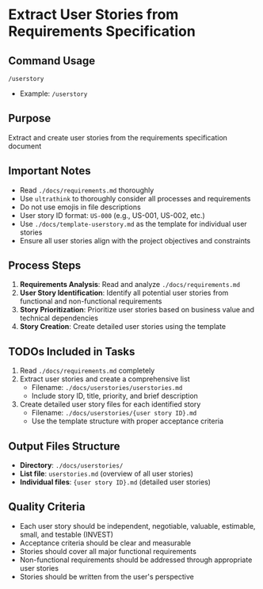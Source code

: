 # Extract User Stories from Requirements Specification

## Command Usage
`/userstory`
- Example: `/userstory`

## Purpose
Extract and create user stories from the requirements specification document

## Important Notes
- Read `./docs/requirements.md` thoroughly
- Use `ultrathink` to thoroughly consider all processes and requirements
- Do not use emojis in file descriptions
- User story ID format: `US-000` (e.g., US-001, US-002, etc.)
- Use `./docs/template-userstory.md` as the template for individual user stories
- Ensure all user stories align with the project objectives and constraints

## Process Steps
1. **Requirements Analysis**: Read and analyze `./docs/requirements.md`
2. **User Story Identification**: Identify all potential user stories from functional and non-functional requirements
3. **Story Prioritization**: Prioritize user stories based on business value and technical dependencies
4. **Story Creation**: Create detailed user stories using the template

## TODOs Included in Tasks
1. Read `./docs/requirements.md` completely
2. Extract user stories and create a comprehensive list
   - Filename: `./docs/userstories/userstories.md`
   - Include story ID, title, priority, and brief description
3. Create detailed user story files for each identified story
   - Filename: `./docs/userstories/{user story ID}.md`
   - Use the template structure with proper acceptance criteria

## Output Files Structure
- **Directory**: `./docs/userstories/`
- **List file**: `userstories.md` (overview of all user stories)
- **Individual files**: `{user story ID}.md` (detailed user stories)

## Quality Criteria
- Each user story should be independent, negotiable, valuable, estimable, small, and testable (INVEST)
- Acceptance criteria should be clear and measurable
- Stories should cover all major functional requirements
- Non-functional requirements should be addressed through appropriate user stories
- Stories should be written from the user's perspective